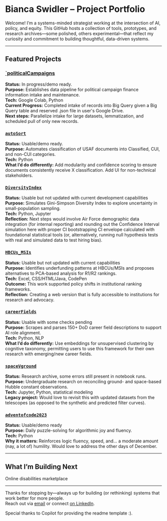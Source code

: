 # Bianca Swidler – Project Portfolio

Welcome! I’m a systems-minded strategist working at the intersection of AI, policy, and equity. This GitHub hosts a collection of tools, prototypes, and research archives—some polished, others experimental—that reflect my curiosity and commitment to building thoughtful, data-driven systems.

---

## Featured Projects

### [`politicalCampaigns](https://github.com/bsloanes/politicalCampaigns)  
**Status:** In progress/demo ready.  
**Purpose:** Establishes data pipeline for political campaign finance information intake and maintenance.  
**Tech:** Google Colab, Python  
**Current Progress:** Completed intake of records into Big Query given a Big Query table and reserved .json file in user's Google Drive.   
**Next steps:** Parallelize intake for large datasets, lemmatization, and scheduled pull of only new records.   

### [`autoSort`](https://github.com/bsloanes/autoSort)
**Status:** Usable/demo ready.  
**Purpose:** Automates classification of USAF documents into Classified, CUI, and non-CUI categories.    
**Tech:** Python  
**What I’d do differently:** Add modularity and confidence scoring to ensure documents consistently receive X classification. Add UI for non-technical stakeholders.

### [`DiversityIndex`](https://github.com/bsloanes/DiversityIndex)
**Status:** Usable but not updated with current development capabilities   
**Purpose:** Simulates Gini-Simpson Diversity Index to explore uncertainty in small-population sampling.    
**Tech:** Python, Jupyter    
**Reflection:** Next steps would involve Air Force demographic data integration (for internal reporting) and rounding out the Confidence Interval simulation here with proper CI bootstrapping CI envelope calculated with foundational statistical tools (or, alternatively, running null hypothesis tests with real and simulated data to test hiring bias).  

### [`HBCUs_MSIs`](https://github.com/bsloanes/HBCUs_MSIs)
**Status:** Usable but not updated with current capabilities  
**Purpose:** Identifies underfunding patterns at HBCUs/MSIs and proposes alternatives to PCA-based analysis for R1/R2 rankings.    
**Tech:** Excel, CSS/HTML/Java, CodePen    
**Outcome:** This work supported policy shifts in institutional ranking frameworks.    
**Reflection:** Creating a web version that is fully accessible to institutions for research and advocacy.  

### [`careerFields`](https://github.com/bsloanes/careerFields)
**Status:** Usable with some checks pending  
**Purpose:** Scrapes and parses 150+ DoD career field descriptions to support AI role alignment.    
**Tech:** Python, NLP    
**What I’d do differently:** Use embeddings for unsupervised clustering by cognitive taxonomy, permitting users to use this framework for their own research with emerging/new career fields.  

### [`spaceVground`](https://github.com/bsloanes/spaceVground)
**Status:** Research archive, some errors still present in notebook runs.  
**Purpose:** Undergraduate research on reconciling ground- and space-based Hubble constant observations.    
**Tech:** Jupyter, Python, statistical modeling    
**Legacy project:** Would love to revisit this with updated datasets from the telescopes (as opposed to the synthetic and predicted filter curves).  

### [`adventofcode2023`](https://github.com/bsloanes/adventofcode2023)
**Status:** Usable/demo ready   
**Purpose:** Daily puzzle-solving for algorithmic joy and fluency.    
**Tech:** Python     
**Why it matters:** Reinforces logic fluency, speed, and… a moderate amount (nay, a lot of) humility. Would love to address the other days of December.  

---

## What I’m Building Next
Online disabilities marketplace

---

Thanks for stopping by—always up for building (or rethinking) systems that work better for more people.  
Reach out via [email](mailto:bsloanes@outlook.com) or connect [on LinkedIn](https://www.linkedin.com/in/bianca-swidler-232b1b162/).

Special thanks to Copilot for providing the readme template :).

